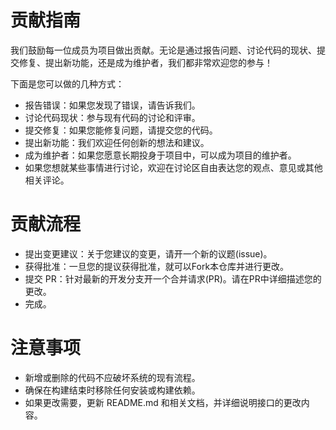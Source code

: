 # 贡献指南
我们鼓励每一位成员为项目做出贡献。无论是通过报告问题、讨论代码的现状、提交修复、提出新功能，还是成为维护者，我们都非常欢迎您的参与！

下面是您可以做的几种方式：

* 报告错误：如果您发现了错误，请告诉我们。
* 讨论代码现状：参与现有代码的讨论和评审。
* 提交修复：如果您能修复问题，请提交您的代码。
* 提出新功能：我们欢迎任何创新的想法和建议。
* 成为维护者：如果您愿意长期投身于项目中，可以成为项目的维护者。
* 如果您想就某些事情进行讨论，欢迎在讨论区自由表达您的观点、意见或其他相关评论。

# 贡献流程
* 提出变更建议：关于您建议的变更，请开一个新的议题(issue)。
* 获得批准：一旦您的提议获得批准，就可以Fork本仓库并进行更改。
* 提交 PR：针对最新的开发分支开一个合并请求(PR)。请在PR中详细描述您的更改。
* 完成。

# 注意事项
* 新增或删除的代码不应破坏系统的现有流程。
* 确保在构建结束时移除任何安装或构建依赖。
* 如果更改需要，更新 README.md 和相关文档，并详细说明接口的更改内容。
